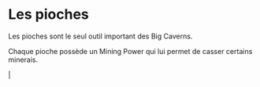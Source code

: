 # Les pioches

Les pioches sont le seul outil important des Big Caverns.

Chaque pioche possède un Mining Power qui lui permet de casser certains minerais.

| 
